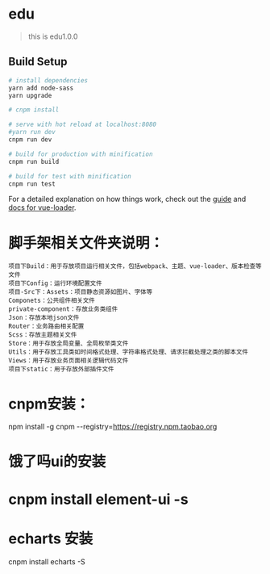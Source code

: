 # edu

> this is edu1.0.0

## Build Setup

``` bash
# install dependencies
yarn add node-sass
yarn upgrade

# cnpm install

# serve with hot reload at localhost:8080
#yarn run dev
cnpm run dev

# build for production with minification
cnpm run build

# build for test with minification
cnpm run test

```

For a detailed explanation on how things work, check out the [guide](http://vuejs-templates.github.io/webpack/) and [docs for vue-loader](http://vuejs.github.io/vue-loader).

# 脚手架相关文件夹说明：
	项目下Build：用于存放项目运行相关文件，包括webpack、主题、vue-loader、版本检查等文件
 	项目下Config：运行环境配置文件
 	项目-Src下：Assets：项目静态资源如图片、字体等
 	Componets：公共组件相关文件
 	private-component：存放业务类组件
 	Json：存放本地json文件
	Router：业务路由相关配置
 	Scss：存放主题相关文件
 	Store：用于存放全局变量、全局枚举类文件
 	Utils：用于存放工具类如时间格式处理、字符串格式处理、请求拦截处理之类的脚本文件
 	Views：用于存放业务页面相关逻辑代码文件
 	项目下static：用于存放外部插件文件

# cnpm安装：
 npm install -g cnpm --registry=https://registry.npm.taobao.org
# 饿了吗ui的安装 
# cnpm install element-ui -s

# echarts 安装
cnpm install echarts -S

